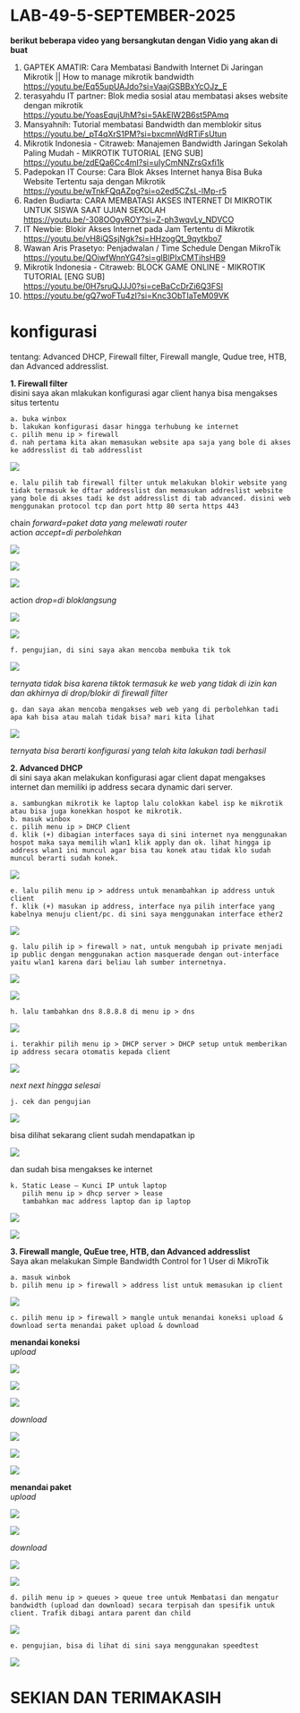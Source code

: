 # LAB-49-5-SEPTEMBER-2025

**berikut beberapa video yang bersangkutan dengan Vidio yang akan di buat**
1. GAPTEK AMATIR: Cara Membatasi Bandwith Internet Di Jaringan Mikrotik || How to manage mikrotik bandwidth   
   https://youtu.be/Eq55upUAJdo?si=VaajGSBBxYcOJz_E
2. terasyahdu IT partner: Blok media sosial atau membatasi akses website dengan mikrotik   
   https://youtu.be/YoasEqujUhM?si=5AkElW2B6st5PAmq
3. Mansyahnih: Tutorial membatasi Bandwidth dan memblokir situs   
   https://youtu.be/_pT4qXrS1PM?si=bxcmnWdRTiFsUtun
5. Mikrotik Indonesia - Citraweb: Manajemen Bandwidth Jaringan Sekolah Paling Mudah - MIKROTIK TUTORIAL [ENG SUB]  
   https://youtu.be/zdEQa6Cc4mI?si=uIyCmNNZrsGxfi1k
6. Padepokan IT Course: Cara Blok Akses Internet hanya Bisa Buka Website Tertentu saja dengan Mikrotik    
   https://youtu.be/wTnkFQqAZpg?si=o2ed5CZsL-lMp-r5
7. Raden Budiarta: CARA MEMBATASI AKSES INTERNET DI MIKROTIK UNTUK SISWA SAAT UJIAN SEKOLAH  
   https://youtu.be/-308OOgvROY?si=Z-ph3wqvLy_NDVCO
8. IT Newbie: Blokir Akses Internet pada Jam Tertentu di Mikrotik    
   https://youtu.be/vH8iQSsjNgk?si=HHzogQt_9qytkbo7
9. Wawan Aris Prasetyo: Penjadwalan / Time Schedule Dengan MikroTik   
   https://youtu.be/QOiwfWnnYG4?si=glBlPIxCMTihsHB9
10. Mikrotik Indonesia - Citraweb: BLOCK GAME ONLINE - MIKROTIK TUTORIAL [ENG SUB]    
    https://youtu.be/0H7sruQJJJ0?si=ceBaCcDrZi6Q3FSI
11. https://youtu.be/gQ7woFTu4zI?si=Knc3ObTIaTeM09VK

# konfigurasi
tentang: Advanced DHCP, Firewall filter, Firewall mangle, Qudue tree, HTB, dan Advanced addresslist.

**1. Firewall filter**   
disini saya akan mlakukan konfigurasi agar client hanya bisa mengakses situs tertentu        

    a. buka winbox    
    b. lakukan konfigurasi dasar hingga terhubung ke internet   
    c. pilih menu ip > firewall 
    d. nah pertama kita akan memasukan website apa saja yang bole di akses ke addresslist di tab addresslist

![](wwww.PNG)

    e. lalu pilih tab firewall filter untuk melakukan blokir website yang tidak termasuk ke dftar addresslist dan memasukan addreslist website yang bole di akses tadi ke dst addresslist di tab advanced. disini web menggunakan protocol tcp dan port http 80 serta https 443

chain *forward=paket data yang melewati router*    
action *accept=di perbolehkan*

![](c1.PNG)

![](c2.PNG)

![](C3.PNG)

action *drop=di bloklangsung*

![](d1.PNG)

![](d2.PNG)

    f. pengujian, di sini saya akan mencoba membuka tik tok

![](ttk.PNG)

*ternyata tidak bisa karena tiktok termasuk ke web yang tidak di izin kan dan akhirnya di drop/blokir di firewall filter*

    g. dan saya akan mencoba mengakses web web yang di perbolehkan tadi apa kah bisa atau malah tidak bisa? mari kita lihat

![](bisa.PNG)

*ternyata bisa berarti konfigurasi yang telah kita lakukan tadi berhasil*

**2. Advanced DHCP**    
di sini saya akan melakukan konfigurasi agar client dapat mengakses internet dan memiliki ip address secara dynamic dari server.  

    a. sambungkan mikrotik ke laptop lalu colokkan kabel isp ke mikrotik atau bisa juga konekkan hospot ke mikrotik. 
    b. masuk winbox
    c. pilih menu ip > DHCP Client
    d. klik (+) dibagian interfaces saya di sini internet nya menggunakan hospot maka saya memilih wlan1 klik apply dan ok. lihat hingga ip address wlan1 ini muncul agar bisa tau konek atau tidak klo sudah muncul berarti sudah konek.

![](a1.PNG)
    
    e. lalu pilih menu ip > address untuk menambahkan ip address untuk client
    f. klik (+) masukan ip address, interface nya pilih interface yang kabelnya menuju client/pc. di sini saya menggunakan interface ether2
    
![](a2.PNG)     
    
    g. lalu pilih ip > firewall > nat, untuk mengubah ip private menjadi ip public dengan menggunakan action masquerade dengan out-interface yaitu wlan1 karena dari beliau lah sumber internetnya.
    
![](a3.PNG)     

![](a4.PNG)

    h. lalu tambahkan dns 8.8.8.8 di menu ip > dns 
    
![](a5.PNG)
 
    i. terakhir pilih menu ip > DHCP server > DHCP setup untuk memberikan ip address secara otomatis kepada client

![](a6.PNG)

*next next hingga selesai*

    j. cek dan pengujian 

![](a7.PNG)

bisa dilihat sekarang client sudah mendapatkan ip   

![](a8.PNG)

dan sudah bisa mengakses ke internet

    k. Static Lease – Kunci IP untuk laptop
       pilih menu ip > dhcp server > lease 
       tambahkan mac address laptop dan ip laptop

![](a9.PNG)

![](a10.png)

**3. Firewall mangle, QuEue tree, HTB, dan Advanced addresslist**    
Saya akan melakukan Simple Bandwidth Control for 1 User di MikroTik  

    a. masuk winbok
    b. pilih menu ip > firewall > address list untuk memasukan ip client 

![](B2.PNG)
  
    c. pilih menu ip > firewall > mangle untuk menandai koneksi upload & download serta menandai paket upload & download

**menandai koneksi**    
*upload*

 ![](B3.1.PNG)

 ![](B3.2.PNG)

 ![](B3.3.PNG)

 *download*

 ![](B3.1.PNG)

 ![](B4.1.PNG)
 
 ![](B4.2.PNG)

 **menandai paket**    
 *upload*

 ![](B5.1.PNG)

 ![](B5.2.PNG)
 
 *download*

 ![](B6.1.PNG)

 ![](B6.2.PNG)

    d. pilih menu ip > queues > queue tree untuk Membatasi dan mengatur bandwidth (upload dan download) secara terpisah dan spesifik untuk client. Trafik dibagi antara parent dan child

 ![](B8.PNG)

    e. pengujian, bisa di lihat di sini saya menggunakan speedtest

 ![](B1.PNG)

 # SEKIAN DAN TERIMAKASIH 
 

